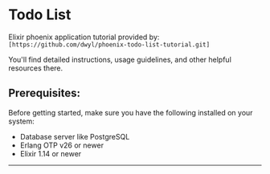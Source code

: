 # Todo List

Elixir phoenix application tutorial provided by: `[https://github.com/dwyl/phoenix-todo-list-tutorial.git]`

You'll find detailed instructions, usage guidelines, and other helpful resources there.

## Prerequisites:

Before getting started, make sure you have the following installed on your system:

- Database server like PostgreSQL
- Erlang OTP v26 or newer
- Elixir 1.14 or newer

--- 